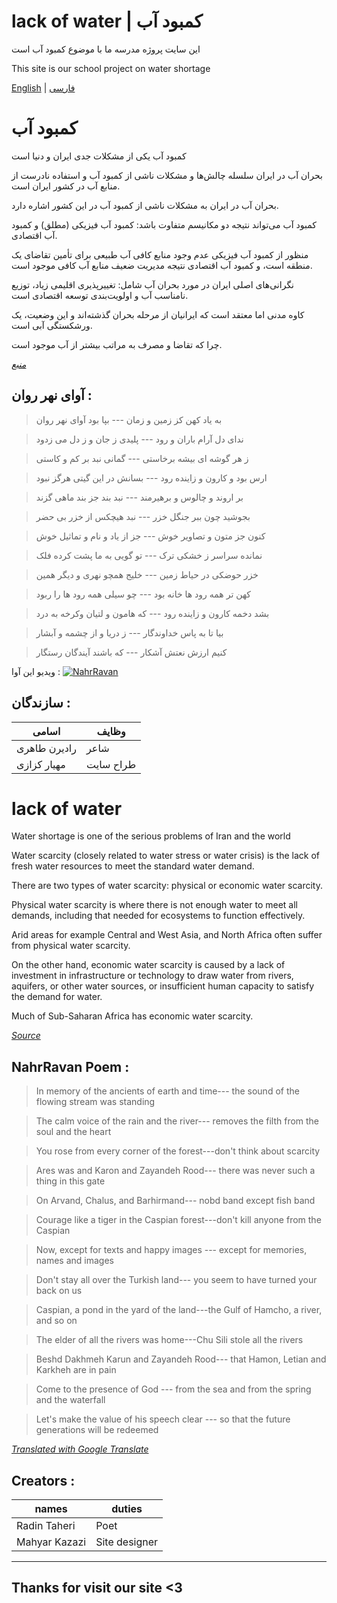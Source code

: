 # lack of water | کمبود آب

این سایت پروژه مدرسه ما با موضوع کمبود آب است

This site is our school project on water shortage

[English](#lack-of-water)
|
[فارسی](#کمبود-آب)
# کمبود آب
کمبود آب یکی از مشکلات جدی ایران و دنیا است

بحران آب در ایران سلسله چالش‌ها و مشکلات ناشی از کمبود آب و استفاده نادرست از منابع آب در کشور ایران است.

 بحران آب در ایران به مشکلات ناشی از کمبود آب در این کشور اشاره دارد.
 
  کمبود آب می‌تواند نتیجه دو مکانیسم متفاوت باشد: کمبود آب فیزیکی (مطلق) و کمبود آب اقتصادی.
  
   منظور از کمبود آب فیزیکی عدم وجود منابع کافی آب طبیعی برای تأمین تقاضای یک منطقه است، و کمبود آب اقتصادی نتیجه مدیریت ضعیف منابع آب کافی موجود است.
   
نگرانی‌های اصلی ایران در مورد بحران آب شامل: تغییرپذیری اقلیمی زیاد، توزیع نامناسب آب و اولویت‌بندی توسعه اقتصادی است.

 کاوه مدنی اما معتقد است که ایرانیان از مرحله بحران گذشته‌‌اند و این وضعیت، یک ورشکستگی آبی است.
 
  چرا که تقاضا و مصرف به مراتب بیشتر از آب موجود است.

  [*منبع*](https://fa.wikipedia.org/wiki/%DA%A9%D9%85%D8%A8%D9%88%D8%AF_%D8%A2%D8%A8)

## آوای نهر روان :

>به یاد کهن کز زمین و زمان --- بپا بود آوای نهر روان

>ندای دل آرام باران و رود --- پلیدی ز جان و ز دل می  زدود

>ز هر گوشه ای بیشه برخاستی --- گمانی نبد بر کم و کاستی

>ارس بود و کارون و زاینده رود --- بسانش در این گیتی هرگز نبود

>بر اروند و چالوس و برهیرمند --- نبد بند جز بند ماهی گزند

>بجوشید چون ببر جنگل خزر --- نبد هیچکس از خزر بی حضر

>کنون جز متون و تصاویر خوش --- جز از یاد و نام و تماثیل خوش

>نمانده سراسر ز خشکی ترک --- تو گویی به ما پشت کرده فلک

>خزر حوضکی در حیاط زمین --- خلیج همچو نهری و دیگر همین

>کهن تر همه رود ها خانه بود --- چو سیلی همه رود ها را ربود

>بشد دخمه کارون و زاینده رود --- که هامون و لتیان وکرخه به درد

>بیا تا به پاس خداوندگار --- ز دریا و از چشمه و آبشار 

>کنیم ارزش نعتش آشکار --- که باشند آیندگان رستگار

ویدیو این آوا :
[![NahrRavan](https://res.cloudinary.com/marcomontalbano/image/upload/v1673272402/video_to_markdown/images/google-drive--1n-DpuPF6U-C5obX8z6zyZdUhB2WwfYTF-c05b58ac6eb4c4700831b2b3070cd403.jpg)](https://drive.google.com/file/d/1n-DpuPF6U-C5obX8z6zyZdUhB2WwfYTF/view?usp=sharing "NahrRavan")


## سازندگان :

| اسامی | وظایف |
| --- | --- |
|رادیرن طاهری|شاعر
|مهیار کزازی|طراح سایت

# lack of water
Water shortage is one of the serious problems of Iran and the world

Water scarcity (closely related to water stress or water crisis) is the lack of fresh water resources to meet the standard water demand.

There are two types of water scarcity: physical or economic water scarcity.

Physical water scarcity is where there is not enough water to meet all demands, including that needed for ecosystems to function effectively.

Arid areas for example Central and West Asia, and North Africa often suffer from physical water scarcity.

On the other hand, economic water scarcity is caused by a lack of investment in infrastructure or technology to draw water from rivers, aquifers, or other water sources, or insufficient human capacity to satisfy the demand for water.

Much of Sub-Saharan Africa has economic water scarcity.

  [*Source*](https://en.wikipedia.org/wiki/Water_scarcity)

## NahrRavan Poem :
> In memory of the ancients of earth and time--- the sound of the flowing stream was standing

> The calm voice of the rain and the river--- removes the filth from the soul and the heart

>You rose from every corner of the forest---don't think about scarcity

> Ares was and Karon and Zayandeh Rood--- there was never such a thing in this gate

>On Arvand, Chalus, and Barhirmand--- nobd band except fish band

>Courage like a tiger in the Caspian forest---don't kill anyone from the Caspian

>Now, except for texts and happy images --- except for memories, names and images

>Don't stay all over the Turkish land--- you seem to have turned your back on us

>Caspian, a pond in the yard of the land---the Gulf of Hamcho, a river, and so on

>The elder of all the rivers was home---Chu Sili stole all the rivers

>Beshd Dakhmeh Karun and Zayandeh Rood--- that Hamon, Letian and Karkheh are in pain

> Come to the presence of God --- from the sea and from the spring and the waterfall

> Let's make the value of his speech clear --- so that the future generations will be redeemed

[*Translated with Google Translate*](https://translate.google.com/)
## Creators :

| names | duties |
| --- | --- |
|Radin Taheri|Poet
|Mahyar Kazazi|Site designer

---

## Thanks for visit our site <3
